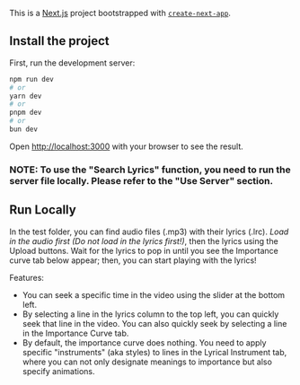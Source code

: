 This is a [Next.js](https://nextjs.org/) project bootstrapped with [`create-next-app`](https://github.com/vercel/next.js/tree/canary/packages/create-next-app).

## Install the project

First, run the development server:

```bash
npm run dev
# or
yarn dev
# or
pnpm dev
# or
bun dev
```

Open [http://localhost:3000](http://localhost:3000) with your browser to see the result.

### NOTE: To use the "Search Lyrics" function, you need to run the server file locally. Please refer to the "Use Server" section.

## Run Locally

In the test folder, you can find audio files (.mp3) with their lyrics (.lrc). *Load in the audio first (Do not load in the lyrics first!)*, then the lyrics using the Upload buttons. Wait for the lyrics to pop in until you see the Importance curve tab below appear; then, you can start playing with the lyrics!

Features:
- You can seek a specific time in the video using the slider at the bottom left.
- By selecting a line in the lyrics column to the top left, you can quickly seek that line in the video. You can also quickly seek by selecting a line in the Importance Curve tab.
- By default, the importance curve does nothing. You need to apply specific "instruments" (aka styles) to lines in the Lyrical Instrument tab, where you can not only designate meanings to importance but also specify animations.
